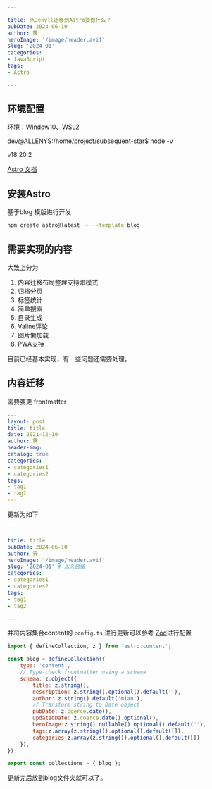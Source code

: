 ```yaml
---

title: 从Jekyll迁移到Astro要做什么？
pubDate: 2024-06-10
author: 霁
heroImage: '/image/header.avif'
slug: '2024-01'
categories:
- JavaScript
tags:
- Astro

---
```


## 环境配置

环境：Window10、WSL2

dev@ALLENYS:/home/project/subsequent-star$ node -v

v18.20.2

[Astro 文档](https://docs.astro.build/zh-cn/concepts/why-astro/)

## 安装Astro

基于blog 模版进行开发

```sh
npm create astro@latest -- --template blog
```

## 需要实现的内容

大致上分为

 1. 内容迁移布局整理支持暗模式
 2. 归档分页
 3. 标签统计
 4. 简单搜索
 5. 目录生成
 6. Valine评论
 7. 图片懒加载
 8. PWA支持

目前已经基本实现，有一些问题还需要处理。


## 内容迁移
 需要变更 frontmatter

```yml
---
layout: post
title: title
date: 2021-12-10
author: 霁
header-img:
catalog: true
categories:
- categories1
- categories2
tags:
- tag1
- tag2
---
```
更新为如下

```yml
---

title: title
pubDate: 2024-06-10
author: 霁
heroImage: '/image/header.avif'
slug: '2024-01' # 永久链接
categories:
- categories1
- categories2
tags:
- tag1
- tag2

---
```
并将内容集合content的 `config.ts` 进行更新可以参考 
[Zod](https://github.com/colinhacks/Zod)进行配置

``` JavaScript
import { defineCollection, z } from 'astro:content';

const blog = defineCollection({
	type: 'content',
	// Type-check frontmatter using a schema
	schema: z.object({
		title: z.string(),
		description: z.string().optional().default(''),
		author: z.string().default('miao'),
		// Transform string to Date object
		pubDate: z.coerce.date(),
		updatedDate: z.coerce.date().optional(),
		heroImage:z.string().nullable().optional().default(''),
		tags:z.array(z.string()).optional().default([]),
		categories:z.array(z.string()).optional().default([])
	}),
});

export const collections = { blog };
```
更新完后放到blog文件夹就可以了。